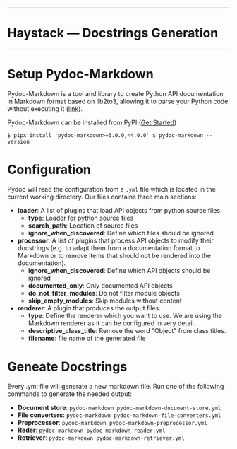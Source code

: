 *******************************************************
# Haystack — Docstrings Generation
*******************************************************

Setup Pydoc-Markdown
============

Pydoc-Markdown is a tool and library to create Python API documentation in Markdown format based on lib2to3, allowing it to parse your Python code without executing it ([link](https://pydoc-markdown.readthedocs.io/en/latest/)).

Pydoc-Markdown can be installed from PyPI ([Get Started](https://pydoc-markdown.readthedocs.io/en/latest/docs/getting-started/))

``
$ pipx install 'pydoc-markdown>=3.0.0,<4.0.0'
$ pydoc-markdown --version
``

Configuration
============

Pydoc will read the configuration from a `.yml` file which is located in the current working directory. Our files contains three main sections:

- **loader**: A list of plugins that load API objects from python source files.
    - **type**: Loader for python source files
    - **search_path**: Location of source files 
    - **ignore_when_discovered**: Define which files should be ignored
- **processor**: A list of plugins that process API objects to modify their docstrings (e.g. to adapt them from a documentation format to Markdown or to remove items that should not be rendered into the documentation).
    - **ignore_when_discovered**: Define which API objects should be ignored
    - **documented_only**: Only documented API objects
    - **do_not_filter_modules**: Do not filter module objects
    - **skip_empty_modules**: Skip modules without content
- **renderer**: A plugin that produces the output files.
    - **type**: Define the renderer which you want to use. We are using the Markdown renderer as it can be configured in very detail.
    - **descriptive_class_title**: Remove the word "Object" from class titles. 
    - **filename**: file name of the generated file

Geneate Docstrings
============

Every .yml file will generate a new markdown file. Run one of the following commands to generate the needed output:

- **Document store**: `pydoc-markdown pydoc-markdown-document-store.yml`
- **File converters**: `pydoc-markdown pydoc-markdown-file-converters.yml`
- **Preprocessor**: `pydoc-markdown pydoc-markdown-preprocessor.yml`
- **Reder**: `pydoc-markdown pydoc-markdown-reader.yml`
- **Retriever**: `pydoc-markdown pydoc-markdown-retriever.yml`
